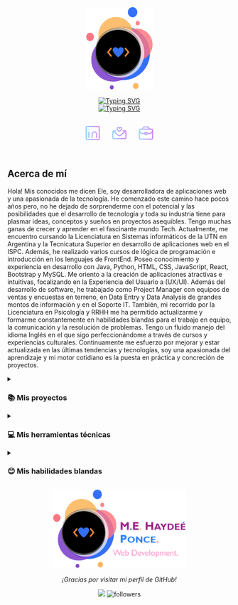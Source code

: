 
<p align='center'><a href='https://github.com/hechizera10'><img width="150px" alt="Logo" title="Logo" src='sources/logo transparent.png'></a></p>

<div align=center>
  <a href="https://git.io/typing-svg"><img src="https://readme-typing-svg.demolab.com?font=Poppins&weight=600&size=35&duration=10000&pause=1000000000000000000000000000000000000000000000000000000000000000000000000000000000000000000000000000000000000&color=2B81F7&center=true&vCenter=true&width=600&height=40&lines=Mar%C3%ADa+Elena+Hayde%C3%A9+Ponce" alt="Typing SVG" /></a>
</div>

   <div align=center>
<a href="https://git.io/typing-svg"><img src="https://readme-typing-svg.demolab.com?font=Poppins&weight=600&size=25&pause=2000&color=9C2389&center=true&vCenter=true&width=600&height=35&lines=%3C Desarrolladora+Web+Fullstack %3E;%3C Trabajo+Colaborativo %3E; 💗" alt="Typing SVG" /></a> 
</div>
  &#8287;&#8287;&#8287;&#8287;&#8287;

<p align="center">
      <a href="PATH"><img width="32px" alt="LinkedIn" title="LinkedIn" src="https://github.com/hechizera10/hechizera10/blob/main/sources/linkedin.png"></a>
  &#8287;&#8287;&#8287;&#8287;&#8287;
    <a href="PATH"><img width="32px" alt="Email" title="Email" src="https://github.com/hechizera10/hechizera10/blob/main/sources/email.png"/></a>
  &#8287;&#8287;&#8287;&#8287;&#8287;
    <a href="path" alt="Portfolio" title="Portfolio"><img width="32px" src="https://github.com/hechizera10/hechizera10/blob/main/sources/portfolio.png"/> </a>
</p>

<div >
<br>
 
## Acerca de mí

Hola! Mis conocidos me dicen Ele, soy desarrolladora de aplicaciones web y una apasionada de la tecnología. He comenzado este camino hace pocos años pero, no he dejado de sorprenderme con el potencial y las posibilidades que el desarrollo de tecnología y toda su industria tiene para plasmar ideas, conceptos y sueños en proyectos asequibles. Tengo muchas ganas de crecer y aprender en el fascinante mundo Tech.
Actualmente, me encuentro cursando la Licenciatura en Sistemas informáticos de la UTN en Argentina y la Tecnicatura Superior en desarrollo de aplicaciones web en el ISPC.
Además, he realizado varios cursos de lógica de programación e introducción en los lenguajes de FrontEnd. Poseo conocimiento y experiencia en desarrollo con Java, Python, HTML, CSS, JavaScript, React, Bootstrap y MySQL. Me oriento a la creación de aplicaciones atractivas e intuitivas, focalizando en la Experiencia del Usuario a (UX/UI). 
Además del desarrollo de software, he trabajado como Project Manager con equipos de ventas y encuestas en terreno, en Data Entry y Data Analysis de grandes montos de información y en el Soporte IT.
También, mi recorrido por la Licenciatura en Psicología y RRHH me ha permitido actualizarme y formarme constantemente en habilidades blandas para el trabajo en equipo, la comunicación y la resolución de problemas. Tengo un fluido manejo del idioma Inglés en el que sigo perfeccionándome a través de cursos y experiencias culturales. 
Continuamente me esfuerzo por mejorar y estar actualizada en las últimas tendencias y tecnologías, soy una apasionada del aprendizaje y mi motor cotidiano es la puesta en práctica y concreción de proyectos.

</div>

<details> 
  <summary><h3>📚 Mis proyectos </h3></summary>

  <div align="center">
    <a href=>
      <img width="278" src="&bg_color=754731&title_color=FCD757&hide_border=true&icon_color=F8D866&show_icons=false">
    </a>
   <a href=>
      <img width="278" src="&bg_color=754731&title_color=FCD757&hide_border=true&icon_color=F8D866&show_icons=false">
    </a>
   <a href=>
      <img width="278" src="&bg_color=754731&title_color=FCD757&hide_border=true&icon_color=F8D866&show_icons=false">
    </a>
   <a href=>
      <img width="278" src="&bg_color=754731&title_color=FCD757&hide_border=true&icon_color=F8D866&show_icons=false">
    </a>

  </div> 

#
</details>


<details>

<summary><h3>💻 Mis herramientas técnicas</h3></summary>

<h4>💙 Lenguajes de programación:</h4> 
  <ul>
    <li>HTML </li>
    <li>CSS </li>
    <li>JavaScript </li>
    <li>TypeScript </li>
    <li>Python </li>
    <li>Java</li>
  </ul>
<h4>💜 Librerías:</h4> 
  <ul>
    <li>Bootstrap</li>
    <li>Sass</li>
  </ul>
<h4>💛 Frameworks:</h4> 
  <ul>
    <li>ReactJS </li>
    <li>NodeJS </li>
    <li>Express </li>
    <li>NextJS </li>
    <li>Angular</li>
  </ul>
<h4>💚 Bases de datos:</h4> 
<ul>
  <li>MongoDB </li>
  <li>MySQL</li>
</ul>

#
</details>

<details>

<summary><h3>😊 Mis habilidades blandas</h3></summary>
 <h4>✨ Gestión del Tiempo: </h4> 
  Considero que la capacidad de cumplir con los plazos y no postergar las tareas es esencial para el trabajo y la vida en general. Trato siempre de realizar los objetivos en el tiempo pactado, respetando un margen para modificar o enriquecer lo elaborado.

<h4>✨ Proactividad: </h4> 
  Soy una entusiasta para proponer ideas y diferentes acercamientos a la resolución de problemas. Trato de aprovechar cada oportunidad para mejorar mis habilidades y colaborar con mi equipo.

<h4>✨ Amor por el aprendizaje: </h4>
      Me apasiona aprender, no sólo sobre mi carrera, sino ¡Sobre todo! Cuando tengo un tiempito libre, trato de aprovecharlo para hacer cursos y aprender sobre diferentes habilidades, tareas, oficios.

<h4>✨ Colaboración: </h4>
      Creo firmemente en el poder del trabajo en equipo, siepre trato de adaptarme a los diferentes formatos de trabajo y aportar sinérgicamente desde mi lugar. 

<h4>✨ Gestión de Conflictos: </h4> 
  Soy una persona mediadora que trata de enfocarse en los puntos en común y en la posibilidad de construir consenso a partir de las diferencias. 

<h4>✨ Resolución de problemas: </h4>
      Me encanta enfrentarme desafíos lógicos y técnicos y sobre todo ¡Solucionarlos desde distintos enfoques!


#
</details>


<p align='center'><img width="300px" alt="Firma" title="Firma" src='sources/firma double.png'></p>

<p align=center ><em>¡Gracias por visitar mi perfil de GitHub!</em></p> 


<div align=center>

![](https://komarev.com/ghpvc/?username=hechizera10&style=for-the-badge&color=orange)
<img alt="followers" title="Follow me on Github" src="https://custom-icon-badges.demolab.com/github/followers/hechizera10?color=7c007c&labelColor=555555&style=for-the-badge&logo=person-add&label=Follow&logoColor=white"/></a>


</div>
